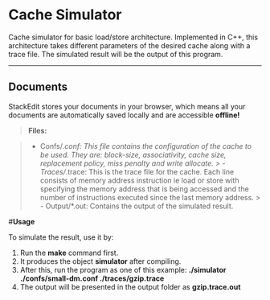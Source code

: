 **Cache Simulator**
===================


Cache simulator for basic load/store architecture.  Implemented in C++, this architecture takes different parameters of the desired cache along with a trace file. The simulated result will be the output of this program.

----------


Documents
-------------

StackEdit stores your documents in your browser, which means all your documents are automatically saved locally and are accessible **offline!**

> **Files:**

> -  Confs/*.conf: This file contains the configuration of the cache to be used. They are: block-size, associativity, cache size, replacement policy, miss penalty and write allocate.
	> - Traces/*.trace: This is the trace file for the cache. Each line consists of memory address instruction ie load or store with specifying the memory address that is being accessed and the number of instructions executed since the last memory address.
	> - Output/*.out: Contains the output of the simulated result.

#**Usage**

To simulate the result, use it by:

1) Run the __make__ command first.
2) It produces the object __simulator__ after compiling.
3) After this, run the program as one of this example:
		__./simulator ./confs/small-dm.conf ./traces/gzip.trace__
4) The output will be presented in the output folder as __gzip.trace.out__